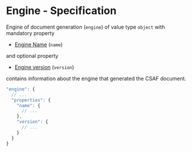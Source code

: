 # Engine - Specification

Engine of document generation (`engine`) of value type `object` with mandatory
property

* [Engine Name](engine/name-spec.en.md) (`name`)

and optional property

* [Engine version](engine/version-spec.en.md) (`version`)

contains information about the engine that generated the CSAF document.

```javascript
"engine": {
  // ...
  "properties": {
    "name": {
      // ...
    },
    "version": {
      // ...
    }
  }
}
```
